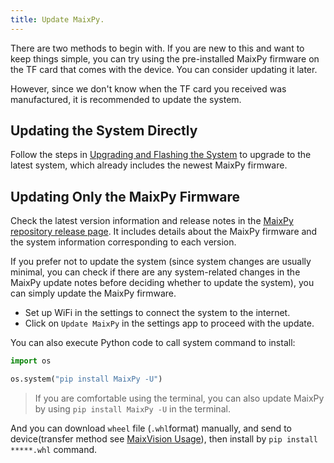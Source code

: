 ```yaml
---
title: Update MaixPy.
---
```


There are two methods to begin with. If you are new to this and want to keep things simple, you can try using the pre-installed MaixPy firmware on the TF card that comes with the device. You can consider updating it later.

However, since we don't know when the TF card you received was manufactured, it is recommended to update the system.

## Updating the System Directly

Follow the steps in [Upgrading and Flashing the System](./os.md) to upgrade to the latest system, which already includes the newest MaixPy firmware.

## Updating Only the MaixPy Firmware

Check the latest version information and release notes in the [MaixPy repository release page](https://github.com/sipeed/MaixPy/releases). It includes details about the MaixPy firmware and the system information corresponding to each version.

If you prefer not to update the system (since system changes are usually minimal, you can check if there are any system-related changes in the MaixPy update notes before deciding whether to update the system), you can simply update the MaixPy firmware.

* Set up WiFi in the settings to connect the system to the internet.
* Click on `Update MaixPy` in the settings app to proceed with the update.


You can also execute Python code to call system command to install:
```python
import os

os.system("pip install MaixPy -U")
```

> If you are comfortable using the terminal, you can also update MaixPy by using `pip install MaixPy -U` in the terminal.



And you can download `wheel` file (`.whl`format) manually, and send to device(transfer method see [MaixVision Usage](./maixvision.md)), then install by `pip install *****.whl` command.
